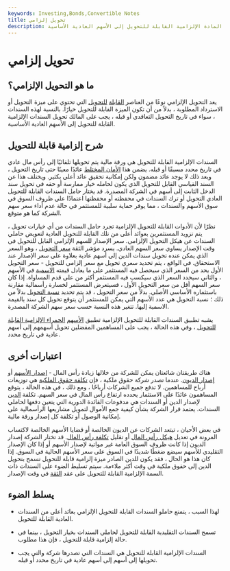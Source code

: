```yaml
---
keywords: Investing,Bonds,Convertible Notes
title: تحويل إلزامي
description: السندات الإلزامية القابلة للتحويل هي نوع من السندات القابلة للتحويل التي تحتوي على ميزة التحويل أو الاسترداد المطلوبة. سواء في تاريخ التحويل التعاقدي أو قبله ، يجب على المالك تحويل المادة الإلزامية القابلة للتحويل إلى الأسهم العادية الأساسية.
---
```


# تحويل إلزامي
## ما هو التحويل الإلزامي؟

يعد التحويل الإلزامي نوعًا من العناصر [القابلة](/convertiblebond) [للتحويل](/convertiblebond) التي تحتوي على ميزة التحويل أو الاسترداد المطلوبة ، بدلاً من أن تكون الميزة القابلة للتحويل خيارًا. بالنسبة لهذه السندات ، سواء في تاريخ التحويل التعاقدي أو قبله ، يجب على المالك تحويل السندات الإلزامية القابلة للتحويل إلى الأسهم العادية الأساسية.

## شرح إلزامية قابلة للتحويل

السندات الإلزامية القابلة للتحويل هي ورقة مالية يتم تحويلها تلقائيًا إلى رأس مال عادي في تاريخ محدد مسبقًا أو قبله. يضمن هذا [الأمان المختلط](/hybridsecurity) عائدًا معينًا حتى تاريخ التحويل ، وبعد ذلك لا يوجد عائد مضمون ولكن إمكانية تحقيق عائد أعلى بكثير. ويختلف هذا عن السند القياسي القابل للتحويل الذي يكون لحامله خيار ممارسة أو حقه في تحويل سند الدخل الثابت إلى أسهم في الشركة المصدرة. قد يختار حامل السندات القابلة للتحويل العادي التحويل أو ترك السندات في محفظته أو محفظتها اعتمادًا على ظروف السوق في سوق الأسهم والسندات ، مما يوفر حماية سلبية للمستثمر في حالة عدم أداء سعر سهم الشركة كما هو متوقع.

نظرًا لأن الأدوات القابلة للتحويل الإلزامية تجرد حامل السندات من أي خيارات تحويل ، يتم تزويد المستثمرين بعوائد أعلى من تلك القابلة للتحويل العادية لتعويض حاملي السندات عن هيكل التحويل الإلزامي. سعر الإصدار للسهم الإلزامي القابل للتحويل في وقت الإصدار يساوي سعر السهم العادي. يسرد مؤشر الثقة [سعر التحويل](/conversionprice) ، وهو السعر الذي يمكن عنده تحويل سندات الدين إلى أسهم عادية بعلاوة على سعر الإصدار عند الاستحقاق. في الواقع ، يتم تحديد سعري تحويل مع سعر إلزامي للتحويل - سعر التحويل الأول يحد من السعر الذي سيحصل فيه المستثمر على ما يعادل قيمته [الاسمية](/parvalue) في الأسهم ، والثاني سيحدد السعر الذي سيكسب فيه المستثمر أكثر من على قدم المساواة. إذا كان سعر السهم أقل من سعر التحويل الأول ، فسيتعرض المستثمر لخسارة رأسمالية مقارنة باستثماره الأساسي الأصلي. بدلاً من سعر التحويل ، قد يتم تحديد [نسبة التحويل](/conversionratio) بدلاً من ذلك ؛ نسبة التحويل هي عدد الأسهم التي يمكن للمستثمر أن يتوقع تحويل كل سند بالقيمة الاسمية إليها. تتغير هذه النسبة حسب سعر سهم الشركة المصدرة.

يشبه تطبيق السندات القابلة للتحويل الإلزامية تطبيق [الأسهم](/preferredstock) [الحمراء الإلزامية القابلة للتحويل](/preferredstock) ، وفي هذه الحالة ، يجب على المساهمين المفضلين تحويل أسهمهم إلى أسهم عادية في تاريخ محدد.

## اعتبارات أخرى

هناك طريقتان شائعتان يمكن للشركة من خلالها زيادة رأس المال - [إصدار الأسهم](/equityfinancing) أو [إصدار الديون](/debt-issue). عندما تصدر شركة حقوق ملكية ، فإن [تكلفة حقوق الملكية](/costofequity) هي توزيعات أرباح للمساهمين. لا تدفع جميع الشركات أرباحًا ، ومع ذلك ، في هذه الحالة ، يتوقع المساهمون عائدًا على الاستثمار يحدده ارتفاع رأس المال في سعر السهم. تكلفة [الدين](/costofdebt) لإصدار الدين أو السندات هي مدفوعات الفائدة الدورية التي يتعين دفعها لحاملي السندات. يعتمد قرار الشركة بشأن كيفية جمع الأموال لتمويل مشاريعها الرأسمالية على إمكانية الوصول أو تكلفة كل إصدار ورقة مالية.

في بعض الأحيان ، تبتعد الشركات عن الديون الخالصة أو قضايا الأسهم الخالصة لاكتساب المرونة في تعديل [هيكل رأس المال](/capitalstructure) أو تقليل [تكلفة رأس المال](/costofcapital). قد تختار الشركة إصدار الديون إذا كانت ظروف السوق العامة غير مواتية لإصدار الأسهم أو إذا كان الإصدار التقليدي للأسهم سيضع ضغطًا شديدًا في السوق على سعر الأسهم الحالية في السوق. إذا كان هذا هو الحال ، فقد يكون للدين الصادر ميزة إلزامية قابلة للتحويل تسمح بتحويل الدين إلى حقوق ملكية في وقت أكثر ملاءمة. سيتم تسليط الضوء على السندات ذات السمة الإلزامية القابلة للتحويل على عقد [الثقة](/trust_indenture) في وقت الإصدار.

## يسلط الضوء

- لهذا السبب ، يتمتع حاملو السندات القابلة للتحويل الإلزامي بعائد أعلى من السندات العادية القابلة للتحويل.

- تسمح السندات التقليدية القابلة للتحويل لحاملي السندات بخيار التحويل ، بينما في حالة إلزامية قابلة للتحويل ، فإن هذا مطلوب.

- السندات الإلزامية القابلة للتحويل هي السندات التي تصدرها شركة والتي يجب تحويلها إلى أسهم إلى أسهم عادية في تاريخ محدد أو قبله.

